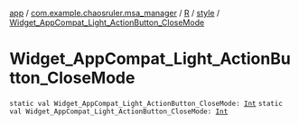 [app](../../../index.md) / [com.example.chaosruler.msa_manager](../../index.md) / [R](../index.md) / [style](index.md) / [Widget_AppCompat_Light_ActionButton_CloseMode](.)

# Widget_AppCompat_Light_ActionButton_CloseMode

`static val Widget_AppCompat_Light_ActionButton_CloseMode: `[`Int`](https://kotlinlang.org/api/latest/jvm/stdlib/kotlin/-int/index.html)
`static val Widget_AppCompat_Light_ActionButton_CloseMode: `[`Int`](https://kotlinlang.org/api/latest/jvm/stdlib/kotlin/-int/index.html)